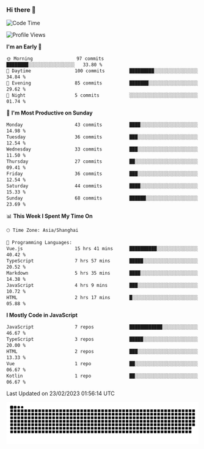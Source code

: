 ### Hi there 👋
<!--  ![visitors](https://visitor-badge.laobi.icu/badge?page_id=huamurui) -->

<!-- [![知乎](https://img.shields.io/badge/dynamic/json?url=https%3A%2F%2Fapi.swo.moe%2Fstats%2Fzhihu%2Fke-ai-wu-li-de-nan-hai-zi&query=count&color=282c34&label=%E7%9F%A5%E4%B9%8E&labelColor=0084ff&logo=zhihu&logoColor=ffffff&suffix=+%E5%85%B3%E6%B3%A8&cacheSeconds=3600)](https://www.zhihu.com/people/ke-ai-wu-li-de-nan-hai-zi)
 -->


<!--START_SECTION:waka-->
![Code Time](http://img.shields.io/badge/Code%20Time-373%20hrs%203%20mins-blue)

![Profile Views](http://img.shields.io/badge/Profile%20Views-0-blue)

**I'm an Early 🐤** 

```text
🌞 Morning                97 commits          ████████░░░░░░░░░░░░░░░░░   33.80 % 
🌆 Daytime                100 commits         █████████░░░░░░░░░░░░░░░░   34.84 % 
🌃 Evening                85 commits          ███████░░░░░░░░░░░░░░░░░░   29.62 % 
🌙 Night                  5 commits           ░░░░░░░░░░░░░░░░░░░░░░░░░   01.74 % 
```
📅 **I'm Most Productive on Sunday** 

```text
Monday                   43 commits          ████░░░░░░░░░░░░░░░░░░░░░   14.98 % 
Tuesday                  36 commits          ███░░░░░░░░░░░░░░░░░░░░░░   12.54 % 
Wednesday                33 commits          ███░░░░░░░░░░░░░░░░░░░░░░   11.50 % 
Thursday                 27 commits          ██░░░░░░░░░░░░░░░░░░░░░░░   09.41 % 
Friday                   36 commits          ███░░░░░░░░░░░░░░░░░░░░░░   12.54 % 
Saturday                 44 commits          ████░░░░░░░░░░░░░░░░░░░░░   15.33 % 
Sunday                   68 commits          ██████░░░░░░░░░░░░░░░░░░░   23.69 % 
```


📊 **This Week I Spent My Time On** 

```text
🕑︎ Time Zone: Asia/Shanghai

💬 Programming Languages: 
Vue.js                   15 hrs 41 mins      ██████████░░░░░░░░░░░░░░░   40.42 % 
TypeScript               7 hrs 57 mins       █████░░░░░░░░░░░░░░░░░░░░   20.52 % 
Markdown                 5 hrs 35 mins       ████░░░░░░░░░░░░░░░░░░░░░   14.38 % 
JavaScript               4 hrs 9 mins        ███░░░░░░░░░░░░░░░░░░░░░░   10.72 % 
HTML                     2 hrs 17 mins       █░░░░░░░░░░░░░░░░░░░░░░░░   05.88 % 
```

**I Mostly Code in JavaScript** 

```text
JavaScript               7 repos             ████████████░░░░░░░░░░░░░   46.67 % 
TypeScript               3 repos             █████░░░░░░░░░░░░░░░░░░░░   20.00 % 
HTML                     2 repos             ███░░░░░░░░░░░░░░░░░░░░░░   13.33 % 
Vue                      1 repo              ██░░░░░░░░░░░░░░░░░░░░░░░   06.67 % 
Kotlin                   1 repo              ██░░░░░░░░░░░░░░░░░░░░░░░   06.67 % 
```




 Last Updated on 23/02/2023 01:56:14 UTC
<!--END_SECTION:waka-->

<!--
![知乎](https://stats.justsong.cn/api/zhihu?username=ke-ai-wu-li-de-nan-hai-zi)
![bilibili](https://stats.justsong.cn/api/bilibili/?id=144672037)
![leetcode](https://stats.justsong.cn/api/leetcode?username=yun-tai-f&cn=true)
![huamurui's Most used languages](https://github-readme-stats.vercel.app/api/top-langs?username=huamurui&show_icons=true&count_private=true&layout=compact&hide_border=true&langs_count=10)

<img align="right" src="https://github-readme-stats.vercel.app/api?username=huamurui&show_icons=true&theme=radical">

**huamurui/huamurui** is a ✨ _special_ ✨ repository because its `README.md` (this file) appears on your GitHub profile.

Here are some ideas to get you started:

- 🔭 I’m currently working on ...
- 🌱 I’m currently learning ...
- 👯 I’m looking to collaborate on ...
- 🤔 I’m looking for help with ...
- 💬 Ask me about ...
- 📫 How to reach me: ...
- 😄 Pronouns: ...
- ⚡ Fun fact: ...
-->

![huamurui](https://raw.githubusercontent.com/huamurui/huamurui/main/assets/github-contribution-grid-snake.svg)
<!-- ![huamurui](https://count.getloli.com/get/@huamurui) -->
